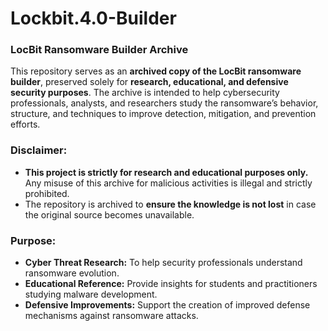 # Lockbit.4.0-Builder

### **LocBit Ransomware Builder Archive**

This repository serves as an **archived copy of the LocBit ransomware builder**, preserved solely for **research, educational, and defensive security purposes**. The archive is intended to help cybersecurity professionals, analysts, and researchers study the ransomware’s behavior, structure, and techniques to improve detection, mitigation, and prevention efforts.

### **Disclaimer:**
- **This project is strictly for research and educational purposes only.** Any misuse of this archive for malicious activities is illegal and strictly prohibited.
- The repository is archived to **ensure the knowledge is not lost** in case the original source becomes unavailable.

### **Purpose:**
- **Cyber Threat Research:** To help security professionals understand ransomware evolution.
- **Educational Reference:** Provide insights for students and practitioners studying malware development.
- **Defensive Improvements:** Support the creation of improved defense mechanisms against ransomware attacks.
